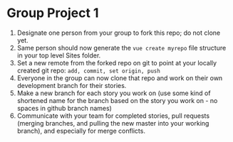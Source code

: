# Group Project 1

1. Designate one person from your group to fork this repo; do not clone yet.
2. Same person should now generate the `vue create myrepo` file structure in your top level Sites folder.
3. Set a new remote from the forked repo on git to point at your locally created git repo: `add, commit, set origin, push`
4. Everyone in the group can now clone that repo and work on their own development branch for their stories.
5. Make a new branch for each story you work on (use some kind of shortened name for the branch based on the story you work on - no spaces in github branch names)
6. Communicate with your team for completed stories, pull requests (merging branches, and pulling the new master into your working branch), and especially for merge conflicts.
